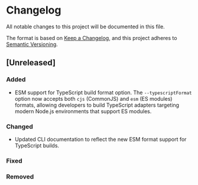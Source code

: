 # Changelog

All notable changes to this project will be documented in this file.

The format is based on [Keep a Changelog](https://keepachangelog.com/en/1.0.0/),
and this project adheres to [Semantic Versioning](https://semver.org/spec/v2.0.0.html).

## [Unreleased]

### Added
- ESM support for TypeScript build format option. The `--typescriptFormat` option now accepts both `cjs` (CommonJS) and `esm` (ES modules) formats, allowing developers to build TypeScript adapters targeting modern Node.js environments that support ES modules.

### Changed
- Updated CLI documentation to reflect the new ESM format support for TypeScript builds.

### Fixed

### Removed
